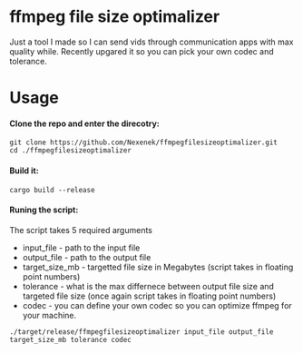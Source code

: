 # ffmpeg file size optimalizer

Just a tool I made so I can send vids through communication apps with max quality while. Recently upgared it so you can pick your own codec and tolerance.

# Usage

#### Clone the repo and enter the direcotry:
```
git clone https://github.com/Nexenek/ffmpegfilesizeoptimalizer.git
cd ./ffmpegfilesizeoptimalizer
```

#### Build it:
```
cargo build --release
```

#### Runing the script:
The script takes 5 required arguments
- input_file - path to the input file
- output_file - path to the output file
- target_size_mb - targetted file size in Megabytes (script takes in floating point numbers)
- tolerance - what is the max differnece between output file size and targeted file size (once again script takes in floating point numbers)
- codec - you can define your own codec so you can optimize ffmpeg for your machine.

```
./target/release/ffmpegfilesizeoptimalizer input_file output_file target_size_mb tolerance codec
```